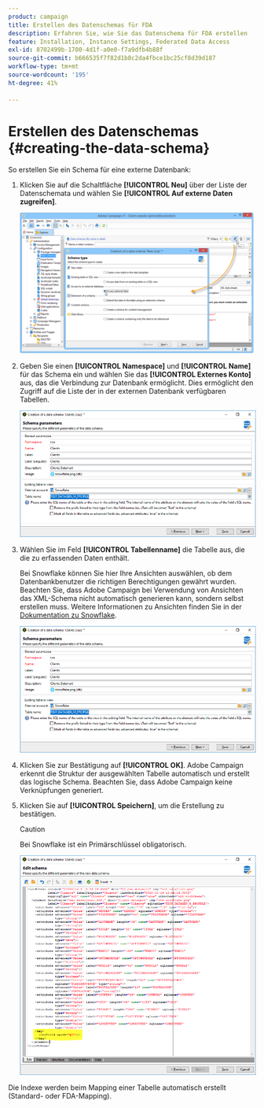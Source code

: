 ```yaml
---
product: campaign
title: Erstellen des Datenschemas für FDA
description: Erfahren Sie, wie Sie das Datenschema für FDA erstellen
feature: Installation, Instance Settings, Federated Data Access
exl-id: 8702499b-1700-4d1f-a0e0-f7a9dfb4b88f
source-git-commit: b666535f7f82d1b8c2da4fbce1bc25cf8d39d187
workflow-type: tm+mt
source-wordcount: '195'
ht-degree: 41%

---
```


# Erstellen des Datenschemas {#creating-the-data-schema}



So erstellen Sie ein Schema für eine externe Datenbank:

1. Klicken Sie auf die Schaltfläche **[!UICONTROL Neu]** über der Liste der Datenschemata und wählen Sie **[!UICONTROL Auf externe Daten zugreifen]**.

   ![](assets/wf_new_schema_fda.png)

1. Geben Sie einen **[!UICONTROL Namespace]** und **[!UICONTROL Name]** für das Schema ein und wählen Sie das **[!UICONTROL Externes Konto]** aus, das die Verbindung zur Datenbank ermöglicht. Dies ermöglicht den Zugriff auf die Liste der in der externen Datenbank verfügbaren Tabellen.

   ![](assets/wf_new_schema_select_table_fda.png)

1. Wählen Sie im Feld **[!UICONTROL Tabellenname]** die Tabelle aus, die die zu erfassenden Daten enthält.

   Bei Snowflake können Sie hier Ihre Ansichten auswählen, ob dem Datenbankbenutzer die richtigen Berechtigungen gewährt wurden. Beachten Sie, dass Adobe Campaign bei Verwendung von Ansichten das XML-Schema nicht automatisch generieren kann, sondern selbst erstellen muss. Weitere Informationen zu Ansichten finden Sie in der [Dokumentation zu Snowflake](https://docs.snowflake.com/en/user-guide/views-introduction.html).

   ![](assets/wf_new_schema_select_table_fda.png)

1. Klicken Sie zur Bestätigung auf **[!UICONTROL OK]**. Adobe Campaign erkennt die Struktur der ausgewählten Tabelle automatisch und erstellt das logische Schema. Beachten Sie, dass Adobe Campaign keine Verknüpfungen generiert.

1. Klicken Sie auf **[!UICONTROL Speichern]**, um die Erstellung zu bestätigen.

   >[!CAUTION]
   >
   >Bei Snowflake ist ein Primärschlüssel obligatorisch.

   ![](assets/wf_new_schema_generate_fda.png)

Die Indexe werden beim Mapping einer Tabelle automatisch erstellt (Standard- oder FDA-Mapping).
